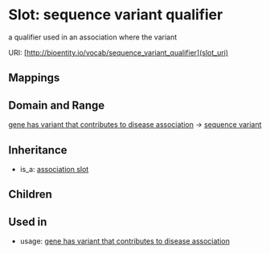 # Slot: sequence variant qualifier


a qualifier used in an association where the variant

URI: [http://bioentity.io/vocab/sequence_variant_qualifier](slot_uri)
## Mappings

## Domain and Range

[gene has variant that contributes to disease association](GeneHasVariantThatContributesToDiseaseAssociation.md) -> [sequence variant](SequenceVariant.md)
## Inheritance

 *  is_a: [association slot](association_slot.md)
## Children

## Used in

 *  usage: [gene has variant that contributes to disease association](GeneHasVariantThatContributesToDiseaseAssociation.md)
